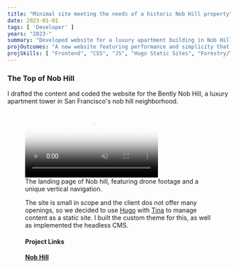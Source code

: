 ```yaml
---
title: "Minimal site meeting the needs of a historic Nob Hill property"
date: 2023-01-01
tags: [ 'Developer' ]
years: "2023-"
summary: "Developed website for a luxury apartment building in Nob Hill, San francisco"
projOutcomes: "A new website featuring performance and simplicity that enhances design for an apartment tower in San francisco's Nob Hill neighborhood."
projSkills: [ "Frontend", "CSS", "JS", "Hugo Static Sites", "Forestry/Tina", "UX" ]
---
```


### The Top of Nob Hill

I drafted the content and coded the website for the Bently Nob Hill, a luxury apartment tower in San Francisco's nob hill neighborhood. 

<figure>
<video autoplay loop muted playsinline poster="/nob-hill-cover.webp">
  <source src="/nob-hill.mp4" type="video/mp4">
</video>
<figcaption>The landing page of Nob hill, featuring drone footage and a unique vertical navigation.</figcaption>


The site is small in scope and the client dos not offer many openings, so we decided to use [Hugo](https://gohugo.io/) with [Tina](https://tina.io/docs/) to manage content as a static site. I built the custom theme for this, as well as implemented the headless CMS. 

#### Project Links

**[Nob Hill](https://www.bentlynobhill.com/)**
